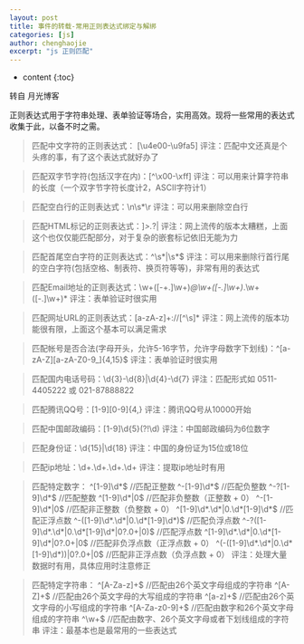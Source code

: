 ```yaml
---
layout: post
title: 事件的转载-常用正则表达式绑定与解绑
categories: [js]
author: chenghaojie
excerpt: "js 正则匹配"
---
```


* content
{:toc}

转自 月光博客

正则表达式用于字符串处理、表单验证等场合，实用高效。现将一些常用的表达式收集于此，以备不时之需。

>匹配中文字符的正则表达式： [\u4e00-\u9fa5]
评注：匹配中文还真是个头疼的事，有了这个表达式就好办了

>匹配双字节字符(包括汉字在内)：[^\x00-\xff]
评注：可以用来计算字符串的长度（一个双字节字符长度计2，ASCII字符计1）

>匹配空白行的正则表达式：\n\s*\r
评注：可以用来删除空白行

>匹配HTML标记的正则表达式：]*>.*?|
评注：网上流传的版本太糟糕，上面这个也仅仅能匹配部分，对于复杂的嵌套标记依旧无能为力

>匹配首尾空白字符的正则表达式：^\s*|\s*$
评注：可以用来删除行首行尾的空白字符(包括空格、制表符、换页符等等)，非常有用的表达式

>匹配Email地址的正则表达式：\w+([-+.]\w+)*@\w+([-.]\w+)*\.\w+([-.]\w+)*
评注：表单验证时很实用

>匹配网址URL的正则表达式：[a-zA-z]+://[^\s]*
评注：网上流传的版本功能很有限，上面这个基本可以满足需求

>匹配帐号是否合法(字母开头，允许5-16字节，允许字母数字下划线)：^[a-zA-Z][a-zA-Z0-9_]{4,15}$
评注：表单验证时很实用

>匹配国内电话号码：\d{3}-\d{8}|\d{4}-\d{7}
评注：匹配形式如 0511-4405222 或 021-87888822

>匹配腾讯QQ号：[1-9][0-9]{4,}
评注：腾讯QQ号从10000开始

>匹配中国邮政编码：[1-9]\d{5}(?!\d)
评注：中国邮政编码为6位数字

>匹配身份证：\d{15}|\d{18}
评注：中国的身份证为15位或18位

>匹配ip地址：\d+\.\d+\.\d+\.\d+
评注：提取ip地址时有用

>匹配特定数字：
^[1-9]\d*$ //匹配正整数
^-[1-9]\d*$ //匹配负整数
^-?[1-9]\d*$ //匹配整数
^[1-9]\d*|0$ //匹配非负整数（正整数 + 0）
^-[1-9]\d*|0$ //匹配非正整数（负整数 + 0）
^[1-9]\d*\.\d*|0\.\d*[1-9]\d*$ //匹配正浮点数
^-([1-9]\d*\.\d*|0\.\d*[1-9]\d*)$ //匹配负浮点数
^-?([1-9]\d*\.\d*|0\.\d*[1-9]\d*|0?\.0+|0)$ //匹配浮点数
^[1-9]\d*\.\d*|0\.\d*[1-9]\d*|0?\.0+|0$ //匹配非负浮点数（正浮点数 + 0）
^(-([1-9]\d*\.\d*|0\.\d*[1-9]\d*))|0?\.0+|0$ //匹配非正浮点数（负浮点数 + 0）
评注：处理大量数据时有用，具体应用时注意修正

>匹配特定字符串：
^[A-Za-z]+$ //匹配由26个英文字母组成的字符串
^[A-Z]+$ //匹配由26个英文字母的大写组成的字符串
^[a-z]+$ //匹配由26个英文字母的小写组成的字符串
^[A-Za-z0-9]+$ //匹配由数字和26个英文字母组成的字符串
^\w+$ //匹配由数字、26个英文字母或者下划线组成的字符串
评注：最基本也是最常用的一些表达式